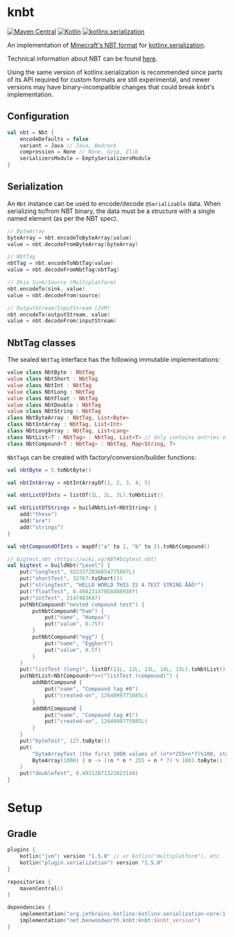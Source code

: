 # knbt
[![Maven Central](https://img.shields.io/maven-central/v/net.benwoodworth.knbt/knbt)](https://search.maven.org/artifact/net.benwoodworth.knbt/knbt)
[![Kotlin](https://img.shields.io/badge/kotlin-1.5.0-blue.svg?logo=kotlin)](http://kotlinlang.org)
[![kotlinx.serialization](https://img.shields.io/badge/kotlinx.serialization-1.2.0-blue.svg?logo=kotlin)](https://github.com/Kotlin/kotlinx.serialization)

An implementation of [Minecraft's NBT format](https://minecraft.fandom.com/wiki/NBT_format)
for [kotlinx.serialization](https://github.com/Kotlin/kotlinx.serialization).

Technical information about NBT can be found [here](https://wiki.vg/NBT).

Using the same version of kotlinx.serialization is recommended since parts of its API required for custom formats are
still experimental, and newer versions may have binary-incompatible changes that could break knbt's implementation.

## Configuration
```kotlin
val nbt = Nbt {
    encodeDefaults = false
    variant = Java // Java, Bedrock
    compression = None // None, Gzip, Zlib
    serializersModule = EmptySerializersModule
}
```

## Serialization
An `Nbt` instance can be used to encode/decode `@Serializable` data.
When serializing to/from NBT binary, the data must be a structure with a single named element (as per the NBT spec).

```kotlin
// ByteArray
byteArray = nbt.encodeToByteArray(value)
value = nbt.decodeFromByteArray(byteArray)

// NbtTag
nbtTag = nbt.encodeToNbtTag(value)
value = nbt.decodeFromNbtTag(nbtTag)

// Okio Sink/Source (Multiplatform)
nbt.encodeTo(sink, value)
value = nbt.decodeFrom(source)

// OutputStream/InputStream (JVM)
nbt.encodeTo(outputStream, value)
value = nbt.decodeFrom(inputStream)
```

## NbtTag classes

The sealed `NbtTag` interface has the following immutable implementations:
```kotlin
value class NbtByte : NbtTag
value class NbtShort : NbtTag
value class NbtInt : NbtTag
value class NbtLong : NbtTag
value class NbtFloat : NbtTag
value class NbtDouble : NbtTag
value class NbtString : NbtTag
class NbtByteArray : NbtTag, List<Byte>
class NbtIntArray : NbtTag, List<Int>
class NbtLongArray : NbtTag, List<Long>
class NbtList<T : NbtTag> : NbtTag, List<T> // Only contains entries of a single type
class NbtCompound<T : NbtTag> : NbtTag, Map<String, T>
```

`NbtTag`s can be created with factory/conversion/builder functions:
```kotlin
val nbtByte = 5.toNbtByte()

val nbtIntArray = nbtIntArrayOf(1, 2, 3, 4, 5)

val nbtListOfInts = listOf(1L, 2L, 3L).toNbtList()

val nbtListOfStrings = buildNbtList<NbtString> { 
    add("these")
    add("are")
    add("strings")
}

val nbtCompoundOfInts = mapOf("a" to 1, "b" to 2).toNbtCompound()

// bigtest.nbt (https://wiki.vg/NBT#bigtest.nbt)
val bigtest = buildNbt("Level") {
    put("longTest", 9223372036854775807L)
    put("shortTest", 32767.toShort())
    put("stringTest", "HELLO WORLD THIS IS A TEST STRING ÅÄÖ!")
    put("floatTest", 0.49823147058486938f)
    put("intTest", 2147483647)
    putNbtCompound("nested compound test") {
        putNbtCompound("ham") {
            put("name", "Hampus")
            put("value", 0.75f)
        }
        putNbtCompound("egg") {
            put("name", "Eggbert")
            put("value", 0.5f)
        }
    }
    put("listTest (long)", listOf(11L, 12L, 13L, 14L, 15L).toNbtList())
    putNbtList<NbtCompound<*>>("listTest (compound)") {
        addNbtCompound {
            put("name", "Compound tag #0")
            put("created-on", 1264099775885L)
        }
        addNbtCompound {
            put("name", "Compound tag #1")
            put("created-on", 1264099775885L)
        }
    }
    put("byteTest", 127.toByte())
    put(
        "byteArrayTest (the first 1000 values of (n*n*255+n*7)%100, starting with n=0 (0, 62, 34, 16, 8, ...))",
        ByteArray(1000) { n -> ((n * n * 255 + n * 7) % 100).toByte() }
    )
    put("doubleTest", 0.49312871321823148)
}
```

# Setup
## Gradle
```kotlin
plugins {
    kotlin("jvm") version "1.5.0" // or kotlin("multiplatform"), etc.
    kotlin("plugin.serialization") version "1.5.0"
}

repositories {
    mavenCentral()
}

dependencies {
    implementation("org.jetbrains.kotlinx:kotlinx-serialization-core:1.2.0")
    implementation("net.benwoodworth.knbt:knbt:$knbt_version")
}
```
